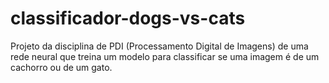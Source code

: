 # classificador-dogs-vs-cats
Projeto da disciplina de PDI (Processamento Digital de Imagens) de uma rede neural que treina um modelo para classificar se uma imagem é de um cachorro ou de um gato.
